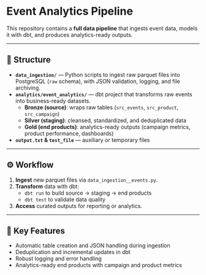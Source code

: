 # Event Analytics Pipeline

This repository contains a **full data pipeline** that ingests event data, models it with dbt, and produces analytics-ready outputs.

---

## 📂 Structure

- **`data_ingestion/`** — Python scripts to ingest raw parquet files into PostgreSQL (`raw` schema), with JSON validation, logging, and file archiving.
- **`analytics/event_analytics/`** — dbt project that transforms raw events into business-ready datasets.
  - **Bronze (source)**: wraps raw tables (`src_events`, `src_product`, `src_campaign`)
  - **Silver (staging)**: cleansed, standardized, and deduplicated data
  - **Gold (end products)**: analytics-ready outputs (campaign metrics, product performance, dashboards)
- **`output.txt` & `test_file`** — auxiliary or temporary files

---

## ⚙️ Workflow

1. **Ingest** new parquet files via `data_ingestion__events.py`.
2. **Transform** data with dbt:
   - `dbt run` to build source → staging → end products
   - `dbt test` to validate data quality
3. **Access** curated outputs for reporting or analytics.

---

## 📌 Key Features

- Automatic table creation and JSON handling during ingestion
- Deduplication and incremental updates in dbt
- Robust logging and error handling
- Analytics-ready end products with campaign and product metrics

